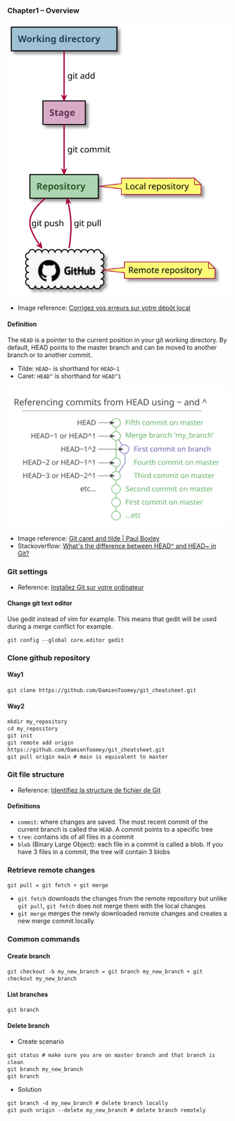 ### Chapter1 – Overview

<p align="center">
    <img src="../../images/plantuml/chapter1/overview.svg" alt=""/>
<p>

- Image reference: [Corrigez vos erreurs sur votre dépôt local](https://openclassrooms.com/fr/courses/5641721-utilisez-git-et-github-pour-vos-projets-de-developpement/6112481-corrigez-vos-erreurs-sur-votre-depot-local)

#### Definition

The `HEAD` is a pointer to the current position in your git working directory. By default, HEAD points to the master branch and can be moved to another branch or to another commit.

- Tilde: `HEAD~` is shorthand for `HEAD~1`
- Caret: `HEAD^` is shorthand for `HEAD^1`

![](../../images/git-caret-and-tilde.svg)

- Image reference: [Git caret and tilde | Paul Boxley](http://www.paulboxley.com/blog/2011/06/git-caret-and-tilde)
- Stackoverflow: [What's the difference between HEAD^ and HEAD~ in Git?](https://stackoverflow.com/questions/2221658/whats-the-difference-between-head-and-head-in-git)

### Git settings

- Reference: [Installez Git sur votre ordinateur](https://openclassrooms.com/fr/courses/5641721-utilisez-git-et-github-pour-vos-projets-de-developpement/6113016-installez-git-sur-votre-ordinateur)

#### Change git text editor

Use gedit instead of vim for example. This means that gedit will be used during a merge conflict for example.

```
git config --global core.editor gedit
```

### Clone github repository

#### Way1

```
git clone https://github.com/DamienToomey/git_cheatsheet.git
```

#### Way2

```
mkdir my_repository
cd my_repository
git init
git remote add origin https://github.com/DamienToomey/git_cheatsheet.git
git pull origin main # main is equivalent to master
```

### Git file structure

- Reference: [Identifiez la structure de fichier de Git](https://openclassrooms.com/fr/courses/5641721-utilisez-git-et-github-pour-vos-projets-de-developpement/6113071-identifiez-la-structure-de-fichier-de-git)

#### Definitions

- `commit`: where changes are saved. The most recent commit of the current branch is called the `HEAD`. A commit points to a specific tree
- `tree`: contains ids of all files in a commit
- `blob` (Binary Large Object): each file in a commit is called a blob. If you have 3 files in a commit, the tree will contain 3 blobs

### Retrieve remote changes

```
git pull = git fetch + git merge
```

- `git fetch` downloads the changes from the remote repository but unlike` git pull`, `git fetch` does not merge them with the local changes
- `git merge` merges the newly downloaded remote changes and creates a new merge commit locally

### Common commands

#### Create branch

```
git checkout -b my_new_branch = git branch my_new_branch + git checkout my_new_branch
```

#### List branches

```
git branch
```

#### Delete branch

- Create scenario

```
git status # make sure you are on master branch and that branch is clean
git branch my_new_branch
git branch
```

- Solution

```
git branch -d my_new_branch # delete branch locally
git push origin --delete my_new_branch # delete branch remotely
```